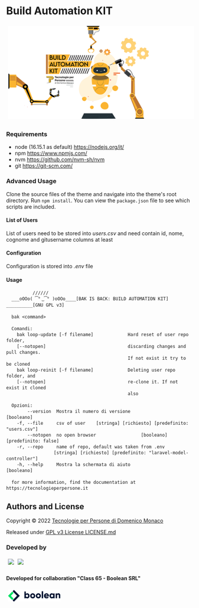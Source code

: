 # Build Automation KIT

<img  style="margin:5px" src="docs/build-automation-kit-cover.png" />

### Requirements

* node (16.15.1 as default) <https://nodejs.org/it/> 
* npm <https://www.npmjs.com/>
* nvm <https://github.com/nvm-sh/nvm>
* git <https://git-scm.com/>

### Advanced Usage

Clone the source files of the theme and navigate into the theme's root directory. Run `npm install`. You can view the `package.json` file to see which scripts are included.

#### List of Users
List of users need to be stored into *users.csv* and need contain id, nome, cognome and gitusername columns at least

#### Configuration
Configuration is stored into *.env* file

#### Usage
          
              //////
      ___oOOo( ͡° ͜ ͡° )oOOo____[BAK IS BACK: BUILD AUTOMATION KIT] __________[GNU GPL v3]

      bak <command>

      Comandi:
        bak loop-update [-f filename]             Hard reset of user repo folder,
        [--notopen]                               discarding changes and pull changes.
                                                  If not exist it try to be cloned
        bak loop-reinit [-f filename]             Deleting user repo folder, and
        [--notopen]                               re-clone it. If not exist it cloned
                                                  also

      Opzioni:
            --version  Mostra il numero di versione                         [booleano]
        -f, --file     csv of user    [stringa] [richiesto] [predefinito: "users.csv"]
            --notopen  no open browser                 [booleano] [predefinito: false]
        -r, --repo     name of repo, default was taken from .env
                      [stringa] [richiesto] [predefinito: "laravel-model-controller"]
        -h, --help     Mostra la schermata di aiuto                         [booleano]

      for more information, find the documentation at https://tecnologieperpersone.it

## Authors and License
Copyright © 2022 [Tecnologie per Persone di Domenico Monaco](https://www.tecnologieperpersone.it) 

Released under [GPL v3 License LICENSE.md](LICENSE)

### Developed by 
[<img align="left" style="margin:5px" src="http://cdn.tecnologieperpersone.it/img/dmonaco_happy_hacking.png" height="32" />](https://blog.domenicomonaco.it)

[<img style="margin:5px" src="http://cdn.tecnologieperpersone.it/img/tecnologie-per-persone-logo.png" height="32" />](https://tecnologieperpersone.it)

#### Developed for collaboration "Class 65 - Boolean SRL"

[<img style="margin:5px" src="docs/boolean-logo.png" height="32" />](https://boolean.careers/)
